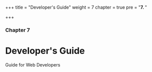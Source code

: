 +++
title = "Developer's Guide"
weight = 7
chapter = true
pre = "<b>7. </b>"

+++

### Chapter 7

# Developer's Guide

Guide for Web Developers